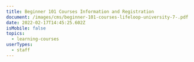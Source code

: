 ```yaml
---
title: Beginner 101 Courses Information and Registration
document: /images/cms/beginner-101-courses-lifeloop-university-7-.pdf
date: 2022-02-17T14:45:25.602Z
isMobile: false
topics:
  - learning-courses
userTypes:
  - staff
---
```

